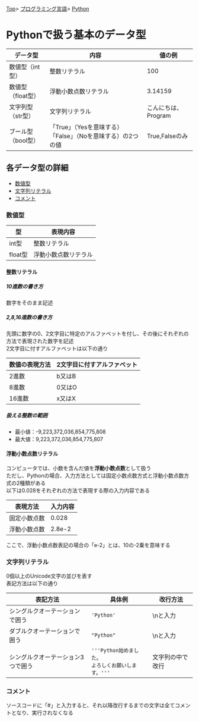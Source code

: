 [Top](../../../index.md)\>
[プログラミング言語](../../pgl.md)\>
[Python](../language_0003.md)

# Pythonで扱う基本のデータ型

|データ型|内容|値の例|
----|----|----
|数値型（int型）|整数リテラル|100|
|数値型（float型）|浮動小数点数リテラル|3.14159|
|文字列型（str型）|文字列リテラル|こんにちは、Program|
|ブール型（bool型）|「True」（Yesを意味する）「False」（Noを意味する）の2つの値|True,Falseのみ|

## 各データ型の詳細

+ [数値型](#数値型)
+ [文字列リテラル](#文字列リテラル)
+ [コメント](#コメント)

<!-- + [真偽リテラル](#真偽リテラル)
+ [特殊リテラル「None」](#特殊リテラルNone) -->

### 数値型

|型|表現内容|
----|----
|int型|整数リテラル|
|float型|浮動小数点数リテラル|

#### 整数リテラル

##### 10進数の書き方

数字をそのまま記述

##### 2,8,16進数の書き方

先頭に数字の0、2文字目に特定のアルファベットを付し、その後にそれぞれの方法で表現された数字を記述  
2文字目に付すアルファベットは以下の通り

|数値の表現方法|2文字目に付すアルファベット|
----|----
|2進数|b又はB|
|8進数|0又はO|
|16進数|x又はX|

##### 扱える整数の範囲

+ 最小値：-9,223,372,036,854,775,808
+ 最大値：9,223,372,036,854,775,807

#### 浮動小数点数リテラル

コンピュータでは、小数を含んだ値を**浮動小数点数**として扱う  
ただし、Pythonの場合、入力方法としては固定小数点数方式と浮動小数点数方式の2種類がある  
以下は0.028をそれぞれの方法で表現する際の入力内容である

|表現方法|入力内容|
----|----
|固定小数点数|0.028|
|浮動小数点数|2.8e-2|

ここで、浮動小数点数表記の場合の「e-2」とは、10の-2乗を意味する

### 文字列リテラル

0個以上のUnicode文字の並びを表す  
表記方法は以下の通り

|表記方法|具体例|改行方法|
----|----|----
|シングルクオーテーションで囲う|```'Python'```|\nと入力|
|ダブルクオーテーションで囲う|```"Python"```|\nと入力|
|シングルクオーテーション3つで囲う|```'''Python始めました。```<br>```よろしくお願いします。'''```|文字列の中で改行|

### コメント

ソースコードに「#」と入力すると、それ以降改行するまでの文字は全てコメントとなり、実行されなくなる

<!-- ### 真偽リテラル

### 特殊リテラル「None」 -->